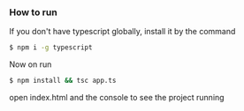 ### How to run

If you don't have typescript globally, install it by the command

```bash
$ npm i -g typescript
```

Now on run
```bash
$ npm install && tsc app.ts
```

open index.html and the console to see the project running
